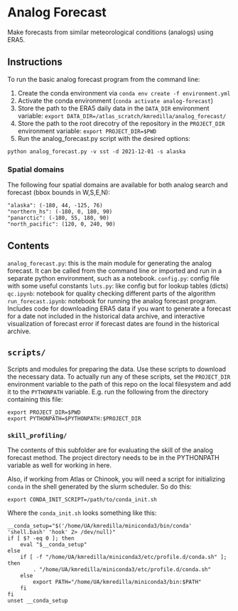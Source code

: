 # Analog Forecast

Make forecasts from similar meteorological conditions (analogs) using ERA5. 

## Instructions

To run the basic analog forecast program from the command line:

1. Create the conda environment via `conda env create -f environment.yml`
2. Activate the conda environment (`conda activate analog-forecast`)
3. Store the path to the ERA5 daily data in the `DATA_DIR` environment variable: `export DATA_DIR=/atlas_scratch/kmredilla/analog_forecast/`
4. Store the path to the root direcotry of the repository in the `PROJECT_DIR` environment variable: `export PROJECT_DIR=$PWD`
5. Run the analog_forecast.py script with the desired options:

```
python analog_forecast.py -v sst -d 2021-12-01 -s alaska
```

### Spatial domains

The following four spatial domains are available for both analog search and forecast (bbox bounds in W,S,E,N):

```
"alaska": (-180, 44, -125, 76)
"northern_hs": (-180, 0, 180, 90)
"panarctic": (-180, 55, 180, 90)
"north_pacific": (120, 0, 240, 90)
```

## Contents

`analog_forecast.py`: this is the main module for generating the analog forecast. It can be called from the command line or imported and run in a separate python environment, such as a notebook.
`config.py`: config file with some useful constants
`luts.py`: like config but for lookup tables (dicts)
`qc.ipynb`: notebook for quality checking different parts of the algorithm
`run_forecast.ipynb`: notebook for running the analog forecast program. Includes code for downloading ERA5 data if you want to generate a forecast for a date not included in the historical data archive, and interactive visualization of forecast error if forecast dates are found in the historical archive.

## `scripts/`

Scripts and modules for preparing the data. Use these scripts to download the necessary data. To actually run any of these scripts, set the `PROJECT_DIR` environment variable to the path of this repo on the local filesystem and add it to the `PYTHONPATH` variable. E.g. run the following from the directory containing this file:

```
export PROJECT_DIR=$PWD
export PYTHONPATH=$PYTHONPATH:$PROJECT_DIR
```

### `skill_profiling/`

The contents of this subfolder are for evaluating the skill of the analog forecast method. The project directory needs to be in the PYTHONPATH variable as well for working in here. 

Also, if working from Atlas or Chinook, you will need a script for initializing `conda` in the shell generated by the slurm scheduler. So do this:

```
export CONDA_INIT_SCRIPT=/path/to/conda_init.sh
```

Where the `conda_init.sh` looks something like this:

```
__conda_setup="$('/home/UA/kmredilla/miniconda3/bin/conda' 'shell.bash' 'hook' 2> /dev/null)"
if [ $? -eq 0 ]; then
    eval "$__conda_setup"
else
    if [ -f "/home/UA/kmredilla/miniconda3/etc/profile.d/conda.sh" ]; then
        . "/home/UA/kmredilla/miniconda3/etc/profile.d/conda.sh"
    else
        export PATH="/home/UA/kmredilla/miniconda3/bin:$PATH"
    fi
fi
unset __conda_setup
```